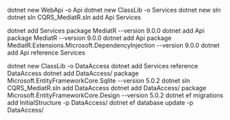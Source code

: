 
dotnet new WebApi -o Api
dotnet new ClassLib -o Services
dotnet new sln
dotnet sln CQRS_MediatR.sln add Api Services

dotnet add Services package MediatR --version 9.0.0
dotnet add Api package MediatR --version 9.0.0
dotnet add Api package MediatR.Extensions.Microsoft.DependencyInjection --version 9.0.0
dotnet add Api reference Services

dotnet new ClassLib -o DataAccess
dotnet add Services reference DataAccess
dotnet add DataAccess/ package Microsoft.EntityFrameworkCore.Sqlite --version 5.0.2
dotnet sln CQRS_MediatR.sln add DataAccess
dotnet add DataAccess/ package Microsoft.EntityFrameworkCore.Design --version 5.0.2
dotnet ef migrations add InitialStructure -p DataAccess/
dotnet ef database update -p DataAccess/